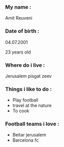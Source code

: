 <html lang="en">
<head>
    <meta charset="UTF-8">
    <meta name="viewport" content="width=device-width, initial-scale=1.0">
    <title>Amit Story</title>
    <link rel="stylesheet" href="style.css">
</head>

<h3>My name :</h3> <p> Amit Reuveni</p>
<h3>Date of birth :</h3><p>04.07.2001</p>
<p> 23 years old</p>
<h3>Where do i live :</h3> <p>Jerusalem pisgat zeev</p>
<h3>Things i like to do :</h3>
<ul>
    <li>Play football</li>
    <li>travel at the nature </li>
    <li>To cook</li>
</ul>
<h3>Football teams i love : </h3>
<ul>
    <li>Beitar jerusalem</li>
    <li>Barcelona fc</li>
</ul>


</html>
